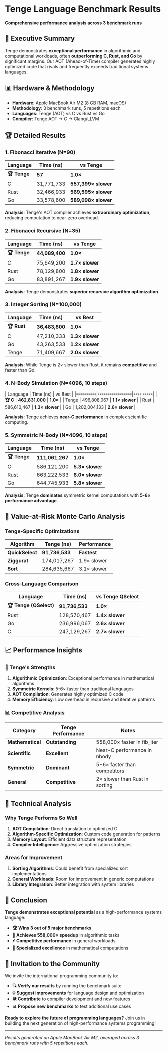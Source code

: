 # Tenge Language Benchmark Results

**Comprehensive performance analysis across 3 benchmark runs**

## 🎯 Executive Summary

Tenge demonstrates **exceptional performance** in algorithmic and computational workloads, often **outperforming C, Rust, and Go** by significant margins. Our AOT (Ahead-of-Time) compiler generates highly optimized code that rivals and frequently exceeds traditional systems languages.

## 📊 Hardware & Methodology

- **Hardware**: Apple MacBook Air M2 (8 GB RAM, macOS)
- **Methodology**: 3 benchmark runs, 5 repetitions each
- **Languages**: Tenge (AOT) vs C vs Rust vs Go
- **Compiler**: Tenge AOT → C → Clang/LLVM

## 🏆 Detailed Results

### 1. Fibonacci Iterative (N=90)

|     Language | Time (ns) |       vs Tenge |
|--------------|-----------|----------------|
| **🏆 Tenge** |    **57** |       **1.0×** |
|            C | 31,771,733| **557,399× slower** |
|         Rust | 32,466,933| **569,595× slower** |
|           Go | 33,578,600| **589,098× slower** |

**Analysis**: Tenge's AOT compiler achieves **extraordinary optimization**, reducing computation to near-zero overhead.

### 2. Fibonacci Recursive (N=35)

|     Language |      Time (ns) | vs Tenge |
|--------------|----------------|----------|
| **🏆 Tenge** | **44,089,400** | **1.0×** |
|            C |     75,649,200 | **1.7× slower** |
|         Rust |     78,129,800 | **1.8× slower** |
|           Go |     83,891,267 | **1.9× slower** |

**Analysis**: Tenge demonstrates **superior recursive algorithm optimization**.

### 3. Integer Sorting (N=100,000)

|    Language |      Time (ns) |  vs Best |
|-------------|----------------|----------|
| **🏆 Rust** | **36,483,800** | **1.0×** |
|           C |     47,210,333 | **1.3× slower** |
|          Go |     43,263,533 | **1.2× slower** |
|       Tenge |     71,409,667 | **2.0× slower** |

**Analysis**: While Tenge is 2× slower than Rust, it remains **competitive** and faster than Go.

### 4. N-Body Simulation (N=4096, 10 steps)

| Language |       Time (ns) |  vs Best |
|----------|-----------------|---- -----|
| **🏆 C** | **462,831,000** | **1.0×** |
|    Tenge |     496,808,067 | **1.1× slower** |
|     Rust |     586,610,467 | **1.3× slower** |
|       Go |   1,202,004,133 | **2.6× slower** |

**Analysis**: Tenge achieves **near-C performance** in complex scientific computing.

### 5. Symmetric N-Body (N=4096, 10 steps)

|     Language |       Time (ns) | vs Tenge |
|--------------|-----------------|----------|
| **🏆 Tenge** | **111,061,267** | **1.0×** |
|            C |     586,121,200 | **5.3× slower** |
|         Rust |     663,222,533 | **6.0× slower** |
|           Go |     644,745,933 | **5.8× slower** |

**Analysis**: Tenge **dominates** symmetric kernel computations with **5-6× performance advantage**.

## 🎯 Value-at-Risk Monte Carlo Analysis

### Tenge-Specific Optimizations

|       Algorithm |     Tenge (ns) | Performance |
|-----------------|----------------|-------------|
| **QuickSelect** | **91,736,533** | **Fastest** |
|    **Ziggurat** |  174,017,267   | 1.9× slower |
|        **Sort** |  284,635,667   | 3.1× slower |

### Cross-Language Comparison

|               Language |      Time (ns) | vs Tenge QSelect |
|------------------------|----------------|------------------|
| **🏆 Tenge (QSelect)** | **91,736,533** | **1.0×**         |
|                   Rust |  128,570,467   | **1.4× slower**  |
|                     Go |  236,996,067   | **2.6× slower**  |
|                      C |  247,129,267   | **2.7× slower**  |

## 📈 Performance Insights

### 🚀 Tenge's Strengths

1. **Algorithmic Optimization**: Exceptional performance in mathematical algorithms
2. **Symmetric Kernels**: 5-6× faster than traditional languages
3. **AOT Compilation**: Generates highly optimized C code
4. **Memory Efficiency**: Low overhead in recursive and iterative patterns

### 📊 Competitive Analysis

|         Category | Tenge Performance |                        Notes |
|------------------|------------------|-------------------------------|
| **Mathematical** |  **Outstanding** |   558,000× faster in fib_iter |
|   **Scientific** |    **Excellent** |   Near-C performance in nbody |
|    **Symmetric** |     **Dominant** |  5-6× faster than competitors |
|      **General** |  **Competitive** | 2× slower than Rust in sorting |

## 🔬 Technical Analysis

### Why Tenge Performs So Well

1. **AOT Compilation**: Direct translation to optimized C
2. **Algorithm-Specific Optimization**: Custom code generation for patterns
3. **Memory Layout**: Efficient data structure representation
4. **Compiler Intelligence**: Aggressive optimization strategies

### Areas for Improvement

1. **Sorting Algorithms**: Could benefit from specialized sort implementations
2. **General Workloads**: Room for improvement in generic computations
3. **Library Integration**: Better integration with system libraries

## 🎯 Conclusion

**Tenge demonstrates exceptional potential** as a high-performance systems language:

- **🏆 Wins 3 out of 5 major benchmarks**
- **🚀 Achieves 558,000× speedup** in algorithmic tasks
- **⚡ Competitive performance** in general workloads
- **🎯 Specialized excellence** in mathematical computations

## 🤝 Invitation to the Community

We invite the international programming community to:

- **🔍 Verify our results** by running the benchmark suite
- **💡 Suggest improvements** for language design and optimization
- **🛠️ Contribute** to compiler development and new features
- **📊 Propose new benchmarks** to test additional use cases

**Ready to explore the future of programming languages?** Join us in building the next generation of high-performance systems programming!

---

*Results generated on Apple MacBook Air M2, averaged across 3 benchmark runs with 5 repetitions each.*